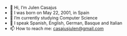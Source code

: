 - 👋 Hi, I’m Julen Casajus
- 👀 I was born on May 22, 2001, in Spain
- 🌱 I’m currently studying Computer Science
- 💞️ I speak Spanish, English, German, Basque and Italian
- 📫 How to reach me: casajusjulen@gmail.com
